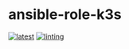 # ansible-role-k3s

[![latest](https://github.com/archmachina/ansible-role-k3s/workflows/latest/badge.svg)](https://github.com/archmachina/ansible-role-k3s/actions?query=workflow%3Alatest)
[![linting](https://github.com/archmachina/ansible-role-k3s/workflows/linting/badge.svg)](https://github.com/archmachina/ansible-role-k3s/actions?query=workflow%3Alinting)
